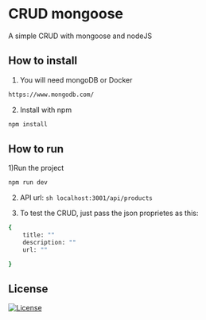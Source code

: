 # CRUD mongoose
A simple CRUD with mongoose and nodeJS


## How to install

1) You will need mongoDB or Docker 
```bash
https://www.mongodb.com/
```

2) Install with npm
```sh
npm install
```

## How to run

1)Run the project
```sh
npm run dev
```

2) API url: ```sh localhost:3001/api/products```

3) To test the CRUD, just pass the json proprietes as this:

```sh
{
    title: ""
    description: ""
    url: ""

}
```

## License
[![License](http://img.shields.io/:license-mit-blue.svg?style=flat-square)](http://badges.mit-license.org)